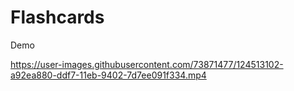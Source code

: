 # Flashcards
Demo

https://user-images.githubusercontent.com/73871477/124513102-a92ea880-ddf7-11eb-9402-7d7ee091f334.mp4
